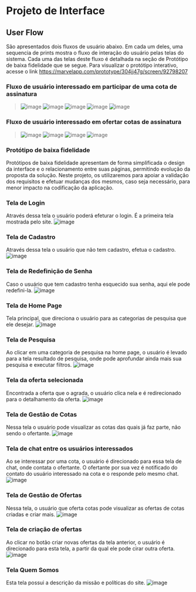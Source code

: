
# Projeto de Interface

## User Flow

São apresentados dois fluxos de usuário abaixo. Em cada um deles, uma sequencia de prints mostra o fluxo de interação do usuário pelas telas do sistema. Cada uma das telas deste fluxo é detalhada na seção de Protótipo de baixa fidelidade que se segue. Para visualizar o protótipo interativo, acesse o link https://marvelapp.com/prototype/304jj47g/screen/92798207

### Fluxo de usuário interessado em participar de uma cota de assinatura
>![image](https://github.com/ICEI-PUC-Minas-PMV-ADS/pmv-ads-2023-2-e1-proj-web-t8-pmv-ads-2023-2-e1-projsharing/assets/145268471/ad3bc810-0478-4933-945a-b720f3d8228f)
>![image](https://github.com/ICEI-PUC-Minas-PMV-ADS/pmv-ads-2023-2-e1-proj-web-t8-pmv-ads-2023-2-e1-projsharing/assets/145268471/f2ba59aa-bcd5-4b14-9993-25905adc887c)
>![image](https://github.com/ICEI-PUC-Minas-PMV-ADS/pmv-ads-2023-2-e1-proj-web-t8-pmv-ads-2023-2-e1-projsharing/assets/145268471/a7bfcf5f-6518-4c55-9321-1722088570c9)
>![image](https://github.com/ICEI-PUC-Minas-PMV-ADS/pmv-ads-2023-2-e1-proj-web-t8-pmv-ads-2023-2-e1-projsharing/assets/145268471/97e13d7e-b82b-4eb7-a949-981a84d44674)
>![image](https://github.com/ICEI-PUC-Minas-PMV-ADS/pmv-ads-2023-2-e1-proj-web-t8-pmv-ads-2023-2-e1-projsharing/assets/145268471/8c18d2d1-db6a-4ea8-bfd4-a6a1eebcbb6e)

### Fluxo de usuário interessado em ofertar cotas de assinatura
>![image](https://github.com/ICEI-PUC-Minas-PMV-ADS/pmv-ads-2023-2-e1-proj-web-t8-pmv-ads-2023-2-e1-projsharing/assets/145268471/4fad3afa-17ef-435a-97bd-2e6235df698f)
>![image](https://github.com/ICEI-PUC-Minas-PMV-ADS/pmv-ads-2023-2-e1-proj-web-t8-pmv-ads-2023-2-e1-projsharing/assets/145268471/b0252a2e-bd72-4a4f-9c42-f12aaa219a84)
>![image](https://github.com/ICEI-PUC-Minas-PMV-ADS/pmv-ads-2023-2-e1-proj-web-t8-pmv-ads-2023-2-e1-projsharing/assets/145268471/d9a2b16d-b1ec-4afb-95b3-e020b5aa47d0)
>![image](https://github.com/ICEI-PUC-Minas-PMV-ADS/pmv-ads-2023-2-e1-proj-web-t8-pmv-ads-2023-2-e1-projsharing/assets/145268471/eded2068-d3cb-44ec-a5c9-d3076e8f50c8)





### Protótipo de baixa fidelidade

Protótipos de baixa fidelidade apresentam de forma simplificada o design da interface e o relacionamento entre suas páginas, permitindo evolução da proposta da solução. Neste projeto, os utilizaremos para apoiar a validação dos requisitos e efetuar mudanças dos mesmos, caso seja necessário, para menor impacto na codificação da aplicação.

### Tela de Login

Através dessa tela o usuário poderá efeturar o login. É a primeira tela mostrada pelo site.
![image](https://github.com/ICEI-PUC-Minas-PMV-ADS/pmv-ads-2023-2-e1-proj-web-t8-pmv-ads-2023-2-e1-projsharing/assets/145268471/cf1d7716-0e54-4306-85eb-b15c0c0bcb83)

### Tela de Cadastro
Através dessa tela o usuário que não tem cadastro, efetua o cadastro.
![image](https://github.com/ICEI-PUC-Minas-PMV-ADS/pmv-ads-2023-2-e1-proj-web-t8-pmv-ads-2023-2-e1-projsharing/assets/145268471/92e2bde6-e109-4fcb-87b6-b8e760d5c630)

### Tela de Redefinição de Senha
Caso o usuário que tem cadastro tenha esquecido sua senha, aqui ele pode redefini-la.
![image](https://github.com/ICEI-PUC-Minas-PMV-ADS/pmv-ads-2023-2-e1-proj-web-t8-pmv-ads-2023-2-e1-projsharing/assets/145268471/8a70fd29-da66-4339-b1b1-83938e0a6690)

### Tela de Home Page
Tela principal, que direciona o usuário para as categorias de pesquisa que ele desejar.
![image](https://github.com/ICEI-PUC-Minas-PMV-ADS/pmv-ads-2023-2-e1-proj-web-t8-pmv-ads-2023-2-e1-projsharing/assets/145268471/a248d981-8371-47ce-9751-eae5d04ca317)

### Tela de Pesquisa
Ao clicar em uma categoria de pesquisa na home page, o usuário é levado para a tela resultado de pesquisa, onde pode aprofundar ainda mais sua pesquisa e executar filtros.
![image](https://github.com/ICEI-PUC-Minas-PMV-ADS/pmv-ads-2023-2-e1-proj-web-t8-pmv-ads-2023-2-e1-projsharing/assets/145268471/89a2532c-be6d-405c-8fbf-f962cdb4c3f3)

### Tela da oferta selecionada
Encontrada a oferta que o agrada, o usuário clica nela e é redirecionado para o detalhamento da oferta.
![image](https://github.com/ICEI-PUC-Minas-PMV-ADS/pmv-ads-2023-2-e1-proj-web-t8-pmv-ads-2023-2-e1-projsharing/assets/145268471/4edcdc63-3cd4-4ee5-b029-33fb0c7efec5)

### Tela de Gestão de Cotas
Nessa tela o usuário pode visualizar as cotas das quais já faz parte, não sendo o ofertante.
![image](https://github.com/ICEI-PUC-Minas-PMV-ADS/pmv-ads-2023-2-e1-proj-web-t8-pmv-ads-2023-2-e1-projsharing/assets/145268471/69aee30e-b0da-4419-8e6b-753d6413a4c6)

### Tela de chat entre os usuários interessados
Ao se interessar  por uma cota, o usuário é direcionado para essa tela de chat, onde contata o ofertante. O ofertante por sua vez é notificado do contato do usuário interessado na cota e o responde pelo mesmo chat.
![image](https://github.com/ICEI-PUC-Minas-PMV-ADS/pmv-ads-2023-2-e1-proj-web-t8-pmv-ads-2023-2-e1-projsharing/assets/145268471/db2d23f8-03ef-4ebc-88a6-4ceeac2420ed)

### Tela de Gestão de Ofertas
Nessa tela, o usuário que oferta cotas pode visualizar as ofertas de cotas criadas e criar mais.
![image](https://github.com/ICEI-PUC-Minas-PMV-ADS/pmv-ads-2023-2-e1-proj-web-t8-pmv-ads-2023-2-e1-projsharing/assets/145268471/b50d9dc7-20e4-4483-bb58-7aa3fb21a4ab)

### Tela de criação de ofertas
Ao clicar no botão criar novas ofertas da tela anterior, o usuário é direcionado para esta tela, a partir da qual ele pode cirar outra oferta.
![image](https://github.com/ICEI-PUC-Minas-PMV-ADS/pmv-ads-2023-2-e1-proj-web-t8-pmv-ads-2023-2-e1-projsharing/assets/145268471/84e8c0df-0bf5-4f77-825a-8490d87b8e79)

### Tela Quem Somos
Esta tela possui a descrição da missão e políticas do site.
![image](https://github.com/ICEI-PUC-Minas-PMV-ADS/pmv-ads-2023-2-e1-proj-web-t8-pmv-ads-2023-2-e1-projsharing/assets/145268471/b6196bab-de99-40b1-83ec-c7c53d2de57f)





